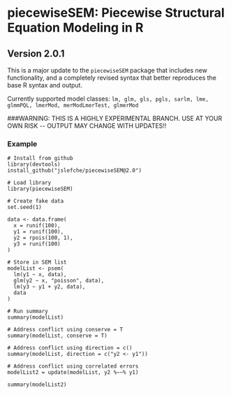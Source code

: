 # piecewiseSEM: Piecewise Structural Equation Modeling in R

## Version 2.0.1

This is a major update to the `piecewiseSEM` package that includes new functionality, and a completely revised syntax that better reproduces the base R syntax and output.

Currently supported model classes: `lm, glm, gls, pgls, sarlm, lme, glmmPQL, lmerMod, merModLmerTest, glmerMod`

###WARNING: THIS IS A HIGHLY EXPERIMENTAL BRANCH. USE AT YOUR OWN RISK -- OUTPUT MAY CHANGE WITH UPDATES!!

### Example
```
# Install from github
library(devtools)
install_github("jslefche/piecewiseSEM@2.0")

# Load library
library(piecewiseSEM)

# Create fake data
set.seed(1) 

data <- data.frame(
  x = runif(100),
  y1 = runif(100),
  y2 = rpois(100, 1),
  y3 = runif(100)
)

# Store in SEM list 
modelList <- psem(
  lm(y1 ~ x, data),
  glm(y2 ~ x, "poisson", data),
  lm(y3 ~ y1 + y2, data),
  data
)

# Run summary
summary(modelList)

# Address conflict using conserve = T
summary(modelList, conserve = T)

# Address conflict using direction = c()
summary(modelList, direction = c("y2 <- y1"))

# Address conflict using correlated errors
modelList2 = update(modelList, y2 %~~% y1)

summary(modelList2)
```
